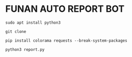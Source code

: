 <h1> FUNAN AUTO REPORT BOT</h1>

```
sudo apt install python3
```

```
git clone 
```
```
pip install colorama requests --break-system-packages
```

```
python3 report.py 
```
